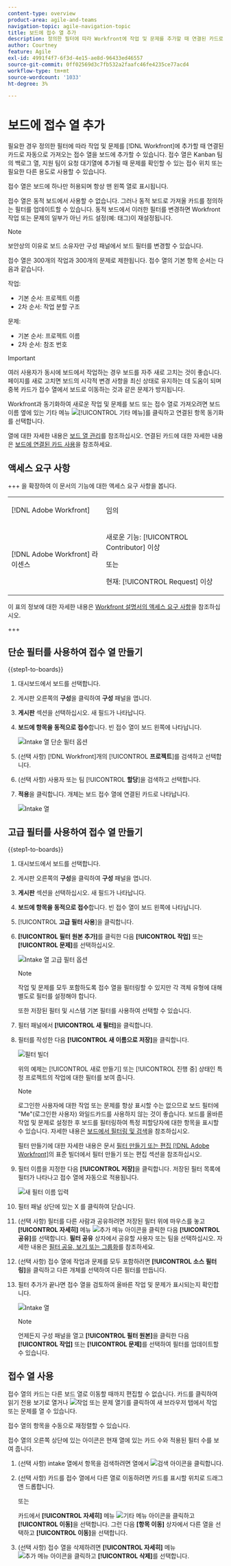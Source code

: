 ```yaml
---
content-type: overview
product-area: agile-and-teams
navigation-topic: agile-navigation-topic
title: 보드에 접수 열 추가
description: 정의한 필터에 따라 Workfront에 작업 및 문제를 추가할 때 연결된 카드로 자동으로 가져오는 접수 열을 보드에 추가할 수도 있습니다.
author: Courtney
feature: Agile
exl-id: 4991f4f7-6f3d-4e15-ae8d-96433ed46557
source-git-commit: 0ff02569d3c7fb532a2faafc46fe4235ce77acd4
workflow-type: tm+mt
source-wordcount: '1033'
ht-degree: 3%

---
```


# 보드에 접수 열 추가

<!-- Audited: 5/2025 -->

필요한 경우 정의한 필터에 따라 작업 및 문제를 [!DNL Workfront]에 추가할 때 연결된 카드로 자동으로 가져오는 접수 열을 보드에 추가할 수 있습니다. 접수 열은 Kanban 팀의 백로그 열, 지원 팀이 요청 대기열에 추가될 때 문제를 확인할 수 있는 접수 위치 또는 필요한 다른 용도로 사용할 수 있습니다.

접수 열은 보드에 하나만 허용되며 항상 맨 왼쪽 열로 표시됩니다.

접수 열은 동적 보드에서 사용할 수 없습니다. 그러나 동적 보드로 가져올 카드를 정의하는 필터를 업데이트할 수 있습니다. 동적 보드에서 이러한 필터를 변경하면 Workfront 작업 또는 문제의 일부가 아닌 카드 설정(예: 태그)이 재설정됩니다.

>[!NOTE]
>
>보안상의 이유로 보드 소유자만 구성 패널에서 보드 필터를 변경할 수 있습니다.

접수 열은 300개의 작업과 300개의 문제로 제한됩니다. 접수 열의 기본 항목 순서는 다음과 같습니다.

작업:

* 기본 순서: 프로젝트 이름
* 2차 순서: 작업 분할 구조

문제:

* 기본 순서: 프로젝트 이름
* 2차 순서: 참조 번호

>[!IMPORTANT]
>
>여러 사용자가 동시에 보드에서 작업하는 경우 보드를 자주 새로 고치는 것이 좋습니다. 페이지를 새로 고치면 보드의 시각적 변경 사항을 최신 상태로 유지하는 데 도움이 되며 중복 카드가 접수 열에서 보드로 이동하는 것과 같은 문제가 방지됩니다.
>
>Workfront과 동기화하여 새로운 작업 및 문제를 보드 또는 접수 열로 가져오려면 보드 이름 옆에 있는 기타 메뉴 ![[!UICONTROL 기타 메뉴]](assets/more-menu.png)를 클릭하고 연결된 항목 동기화를 선택합니다.

열에 대한 자세한 내용은 [보드 열 관리](/help/quicksilver/agile/get-started-with-boards/manage-board-columns.md)를 참조하십시오. 연결된 카드에 대한 자세한 내용은 [보드에 연결된 카드 사용](/help/quicksilver/agile/get-started-with-boards/connected-cards.md)을 참조하세요.

## 액세스 요구 사항

+++ 을 확장하여 이 문서의 기능에 대한 액세스 요구 사항을 봅니다.

<table style="table-layout:auto"> 
 <col> 
 <col> 
 <tbody> 
  <tr> 
   <td role="rowheader">[!DNL Adobe Workfront]</td> 
   <td> <p>임의</p> </td> 
  </tr> 
  <tr> 
   <td role="rowheader">[!DNL Adobe Workfront] 라이센스</td> 
   <td> 
   <p>새로운 기능: [!UICONTROL Contributor] 이상</p> 
   <p>또는</p>
   <p>현재: [!UICONTROL Request] 이상</p>
   </td> 
  </tr> 
 </tbody> 
</table>

이 표의 정보에 대한 자세한 내용은 [Workfront 설명서의 액세스 요구 사항](/help/quicksilver/administration-and-setup/add-users/access-levels-and-object-permissions/access-level-requirements-in-documentation.md)을 참조하십시오.

+++

## 단순 필터를 사용하여 접수 열 만들기

{{step1-to-boards}}

1. 대시보드에서 보드를 선택합니다.
1. 게시판 오른쪽의 **구성**&#x200B;을 클릭하여 **구성** 패널을 엽니다.
1. **게시판** 섹션을 선택하십시오. 새 필드가 나타납니다.
1. **보드에 항목을 동적으로 접수**&#x200B;합니다. 빈 접수 열이 보드 왼쪽에 나타납니다.

   ![Intake 열 단순 필터 옵션](assets/board-section.png)

1. (선택 사항) [!DNL Workfront]개의 [!UICONTROL **프로젝트**]&#x200B;를 검색하고 선택합니다.
1. (선택 사항) 사용자 또는 팀 [!UICONTROL **할당**]&#x200B;을 검색하고 선택합니다.
1. **적용**&#x200B;을 클릭합니다. 개체는 보드 접수 열에 연결된 카드로 나타납니다.

   ![Intake 열](assets/intake-column-added3.png)

## 고급 필터를 사용하여 접수 열 만들기

{{step1-to-boards}}

1. 대시보드에서 보드를 선택합니다.
1. 게시판 오른쪽의 **구성**&#x200B;을 클릭하여 **구성** 패널을 엽니다.
1. **게시판** 섹션을 선택하십시오. 새 필드가 나타납니다.
1. **보드에 항목을 동적으로 접수**&#x200B;합니다. 빈 접수 열이 보드 왼쪽에 나타납니다.

1. [!UICONTROL **고급 필터 사용**]&#x200B;을 클릭합니다.

1. **[!UICONTROL 필터 원본 추가]**&#x200B;를 클릭한 다음 **[!UICONTROL 작업]** 또는 **[!UICONTROL 문제]**&#x200B;를 선택하십시오.

   ![Intake 열 고급 필터 옵션](assets/add-filter-sources-options.png)

   >[!NOTE]
   >
   >작업 및 문제를 모두 포함하도록 접수 열을 필터링할 수 있지만 각 객체 유형에 대해 별도로 필터를 설정해야 합니다.
   >
   >또한 저장된 필터 및 시스템 기본 필터를 사용하여 선택할 수 있습니다.

1. 필터 패널에서 **[!UICONTROL 새 필터]**&#x200B;을 클릭합니다.

1. 필터를 작성한 다음 **[!UICONTROL 새 이름으로 저장]**&#x200B;을 클릭합니다.

   ![필터 빌더](assets/intake-filter-dialog6.png)

   위의 예제는 [!UICONTROL 새로 만들기] 또는 [!UICONTROL 진행 중] 상태인 특정 프로젝트의 작업에 대한 필터를 보여 줍니다.

   >[!NOTE]
   >
   >로그인한 사용자에 대한 작업 또는 문제를 항상 표시할 수는 없으므로 보드 필터에 &quot;Me&quot;(로그인한 사용자) 와일드카드를 사용하지 않는 것이 좋습니다. 보드를 올바른 작업 및 문제로 설정한 후 보드를 필터링하여 특정 피할당자에 대한 항목을 표시할 수 있습니다. 자세한 내용은 [보드에서 필터링 및 검색](/help/quicksilver/agile/get-started-with-boards/filter-search-in-board.md)을 참조하십시오.

   필터 만들기에 대한 자세한 내용은 문서 [필터 만들기 또는 편집 [!DNL Adobe Workfront]](/help/quicksilver/reports-and-dashboards/reports/reporting-elements/create-filters.md)의 표준 빌더에서 필터 만들기 또는 편집 섹션을 참조하십시오.

1. 필터 이름을 지정한 다음 **[!UICONTROL 저장]**&#x200B;을 클릭합니다. 저장된 필터 목록에 필터가 나타나고 접수 열에 자동으로 적용됩니다.

   ![새 필터 이름 입력](assets/save-as-modal.png)

1. 필터 패널 상단에 있는 X 를 클릭하여 닫습니다.

1. (선택 사항) 필터를 다른 사람과 공유하려면 저장된 필터 위에 마우스를 놓고 **[!UICONTROL 자세히]** 메뉴 ![추가 메뉴 아이콘](assets/more-menu.png)을 클릭한 다음 **[!UICONTROL 공유]**&#x200B;를 선택합니다. **필터 공유** 상자에서 공유할 사용자 또는 팀을 선택하십시오. 자세한 내용은 [필터 공유, 보기 또는 그룹화](/help/quicksilver/reports-and-dashboards/reports/reporting-elements/share-filter-view-grouping.md)를 참조하세요.
1. (선택 사항) 접수 열에 작업과 문제를 모두 포함하려면 **[!UICONTROL 소스 필터링]**&#x200B;을 클릭하고 다른 개체를 선택하여 다른 필터를 만듭니다.
1. 필터 추가가 끝나면 접수 열을 검토하여 올바른 작업 및 문제가 표시되는지 확인합니다.

   ![Intake 열](assets/intake-column-added3.png)

   >[!NOTE]
   >
   >언제든지 구성 패널을 열고 **[!UICONTROL 필터 원본]**&#x200B;을 클릭한 다음 **[!UICONTROL 작업]** 또는 **[!UICONTROL 문제]**&#x200B;를 선택하여 필터를 업데이트할 수 있습니다.

## 접수 열 사용

접수 열의 카드는 다른 보드 열로 이동할 때까지 편집할 수 없습니다. 카드를 클릭하여 읽기 전용 보기로 열거나 ![작업 또는 문제 열기](assets/boards-launch-icon.png)를 클릭하여 새 브라우저 탭에서 작업 또는 문제를 열 수 있습니다.

접수 열의 항목을 수동으로 재정렬할 수 있습니다.

접수 열의 오른쪽 상단에 있는 아이콘은 현재 열에 있는 카드 수와 적용된 필터 수를 보여 줍니다.

1. (선택 사항) intake 열에서 항목을 검색하려면 열에서 ![검색 아이콘](assets/search-icon.png)을 클릭합니다.
1. (선택 사항) 카드를 접수 열에서 다른 열로 이동하려면 카드를 표시할 위치로 드래그 앤 드롭합니다.

   또는

   카드에서 **[!UICONTROL 자세히]** 메뉴 ![기타 메뉴 아이콘](assets/more-menu.png)을 클릭하고 **[!UICONTROL 이동]**&#x200B;을 선택합니다. 그런 다음 **[항목 이동]** 상자에서 다른 열을 선택하고 **[!UICONTROL 이동]**&#x200B;을 선택합니다.

1. (선택 사항) 접수 열을 삭제하려면 **[!UICONTROL 자세히]** 메뉴 ![추가 메뉴 아이콘](assets/more-menu.png)을 클릭하고 **[!UICONTROL 삭제]**&#x200B;를 선택합니다.
